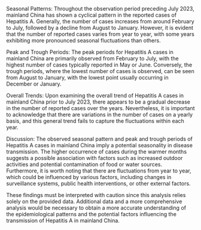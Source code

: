 Seasonal Patterns: Throughout the observation period preceding July 2023, mainland China has shown a cyclical pattern in the reported cases of Hepatitis A. Generally, the number of cases increases from around February to July, followed by a decline from August to January. However, it is evident that the number of reported cases varies from year to year, with some years exhibiting more pronounced seasonal fluctuations than others.

Peak and Trough Periods: The peak periods for Hepatitis A cases in mainland China are primarily observed from February to July, with the highest number of cases typically reported in May or June. Conversely, the trough periods, where the lowest number of cases is observed, can be seen from August to January, with the lowest point usually occurring in December or January.

Overall Trends: Upon examining the overall trend of Hepatitis A cases in mainland China prior to July 2023, there appears to be a gradual decrease in the number of reported cases over the years. Nevertheless, it is important to acknowledge that there are variations in the number of cases on a yearly basis, and this general trend fails to capture the fluctuations within each year.

Discussion: The observed seasonal pattern and peak and trough periods of Hepatitis A cases in mainland China imply a potential seasonality in disease transmission. The higher occurrence of cases during the warmer months suggests a possible association with factors such as increased outdoor activities and potential contamination of food or water sources. Furthermore, it is worth noting that there are fluctuations from year to year, which could be influenced by various factors, including changes in surveillance systems, public health interventions, or other external factors.

These findings must be interpreted with caution since this analysis relies solely on the provided data. Additional data and a more comprehensive analysis would be necessary to obtain a more accurate understanding of the epidemiological patterns and the potential factors influencing the transmission of Hepatitis A in mainland China.